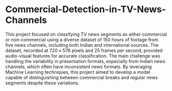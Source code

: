# Commercial-Detection-in-TV-News-Channels

This project focused on classifying TV news segments as either commercial or non-commercial using a diverse dataset of 150 hours of footage from five news channels, including both Indian and international sources. The dataset, recorded at 720 x 576 pixels and 25 frames per second, provided audio-visual features for accurate classification.
The main challenge was handling the variability in presentation formats, especially from Indian news channels, which often have inconsistent news formats.
By leveraging Machine Learning techniques, this project aimed to develop a model capable of distinguishing between commercial breaks and regular news segments despite these variations.
